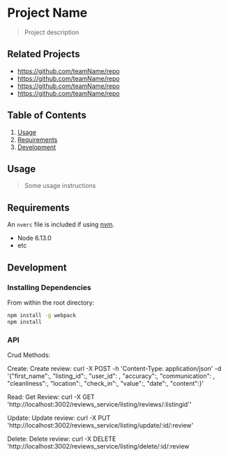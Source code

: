 # Project Name

> Project description

## Related Projects

  - https://github.com/teamName/repo
  - https://github.com/teamName/repo
  - https://github.com/teamName/repo
  - https://github.com/teamName/repo

## Table of Contents

1. [Usage](#Usage)
1. [Requirements](#requirements)
1. [Development](#development)

## Usage

> Some usage instructions

## Requirements

An `nvmrc` file is included if using [nvm](https://github.com/creationix/nvm).

- Node 6.13.0
- etc

## Development

### Installing Dependencies

From within the root directory:

```sh
npm install -g webpack
npm install
```

### API

Crud Methods: 

Create:
  Create review: curl -X POST -h 'Content-Type: application/json' -d '{"first_name":, "listing_id":, "user_id": , "accuracy":, "communication": , "cleanliness":, "location":, "check_in":, "value":, "date":, "content":}'
  
Read: 
  Get Review:
    curl -X GET 'http://localhost:3002/reviews_service/listing/reviews/:listingid''

Update:
  Update review:
    curl -X PUT 'http://localhost:3002/reviews_service/listing/update/:id/:review'

Delete:
  Delete review:
    curl -X DELETE 'http://localhost:3002/reviews_service/listing/delete/:id/:review
